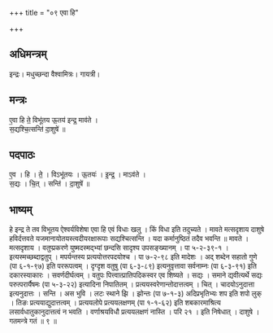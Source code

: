 +++
title = "०९ एवा हि"

+++
## अधिमन्त्रम्
इन्द्रः। मधुच्छन्दा वैश्वामित्रः। गायत्री।

## मन्त्रः
ए॒वा हि ते॒ विभू॑तय ऊ॒तय॑ इन्द्र॒ माव॑ते ।  
स॒द्यश्चि॒त्सन्ति॑ दा॒शुषे॑ ॥

## पदपाठः
ए॒व । हि । ते॒ । विऽभू॑तयः । ऊ॒तयः॑ । इ॒न्द्र॒ । माऽव॑ते ।  
स॒द्यः । चि॒त् । सन्ति॑ । दा॒शुषे॑ ॥

## भाष्यम्
हे इन्द्र ते तव विभूतय ऐश्वर्यविशेषा एवा हि एवं विधाः खलु । किं विधा इति तदुच्यते । मावते मत्सदृशाय दाशुषे हविर्दत्तवते यजमानायोतयस्त्वदीयरक्षारूपाः सद्यश्चित्सन्ति । यदा कर्मानुष्ठितं तदैव भवन्ति ॥ मावते । मत्सदृशाय । वतुप्प्रकरणे युष्मदस्मद्भ्यां छन्दसि सादृश्य उपसङ्ख्यानम् । पा ५-२-३९-१ । इत्यस्मच्छब्दाद्वतुप् । मपर्यन्तस्य प्रत्ययोत्तरपदयोश्च । पा ७-२-९८ इति मादेशः । अद् शब्देन सहातो गुणे (पा ६-१-९७) इति पररूपत्वम् । दृग्दृश वतुषु (पा ६-३-८९) इत्यनुवृत्तावा सर्वनाम्नः (पा ६-३-९१) इति दकारस्याकारः । सवर्णदीर्घत्वम् । वतुपः पित्त्वात्प्रातिपदिकस्वर एव शिष्यते । सद्यः । समाने द्यवीत्यर्थे सद्यः परुत्परार्यैषमः (पा ५-३-२२) इत्यादिना निपातितम् । प्रत्ययस्वरेणान्तोदात्तत्वम् । चित् । चादयोऽनुदात्ता इत्यनुदात्तः । सन्ति । अस भुवि । लटः स्थाने झि । झोन्तः (पा ७-१-३) अदिप्रभृतिभ्यः शप इति शपो लुक् । तिङः प्रत्ययाद्युदात्तत्वम् । प्रत्ययलोपे प्रत्ययलक्षणम् (पा १-१-६२) इति शबकारमाश्रित्य लसार्वधातुकानुदात्तत्वं न भवति । वर्णाश्रयविधौ प्रत्ययलक्षणं नास्ति । परि २१ । इति निषेधात् । दाशुषे । गतमन्त्रे गतं ॥ ९ ॥